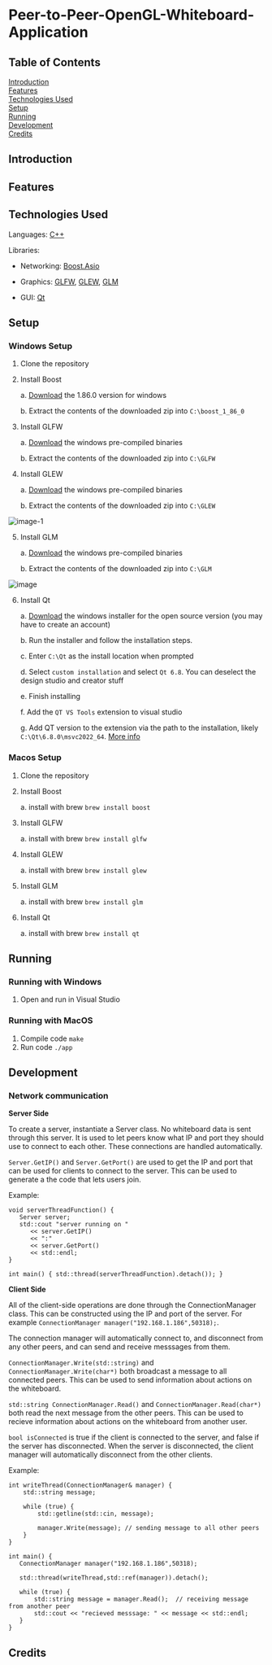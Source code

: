 # Peer-to-Peer-OpenGL-Whiteboard-Application

## Table of Contents
[Introduction](#introduction)  
[Features](#features)  
[Technologies Used](#technologies-used)  
[Setup](#setup)  
[Running](#running)  
[Development](#development)  
[Credits](#credits)  

## Introduction

## Features

## Technologies Used
Languages: [C++](https://cplusplus.com/)

Libraries: 

   * Networking: [Boost.Asio](https://www.boost.org/doc/libs/1_84_0/doc/html/boost_asio.html)
   
   * Graphics: [GLFW](https://www.glfw.org/), [GLEW](https://glew.sourceforge.net/), [GLM](https://github.com/g-truc/glm)
   
   * GUI: [Qt](https://www.qt.io/download-open-source)

## Setup
### Windows Setup
1. Clone the repository
2. Install Boost

   a. [Download](https://www.boost.org/users/history/version_1_86_0.html) the 1.86.0 version for windows
   
   b. Extract the contents of the downloaded zip into `C:\boost_1_86_0`

4. Install GLFW

   a. [Download](https://glfw.org/download) the windows pre-compiled binaries
   
   b. Extract the contents of the downloaded zip into `C:\GLFW`
5. Install GLEW

   a. [Download](https://glew.sourceforge.net/) the windows pre-compiled binaries
   
   b. Extract the contents of the downloaded zip into `C:\GLEW`
   
![image-1](https://github.com/user-attachments/assets/d617eff4-4001-448a-ba5e-2b5108d9c54f)

5. Install GLM

   a. [Download](https://glm.g-truc.net/0.9.9/index.html) the windows pre-compiled binaries
   
   b. Extract the contents of the downloaded zip into `C:\GLM`
   
![image](https://github.com/user-attachments/assets/3c03097a-390f-4fc5-b5aa-9498ce22f3b8)

6. Install Qt

   a. [Download](https://www.qt.io/download-qt-installer-oss) the windows installer for the open source version (you may have to create an account)

   b. Run the installer and follow the installation steps.
   
   c. Enter `C:\Qt` as the install location when prompted

   d. Select `custom installation` and select `Qt 6.8`.  You can deselect the design studio and creator stuff

   e. Finish installing

   f. Add the `QT VS Tools` extension to visual studio

   g. Add QT version to the extension via the path to the installation, likely `C:\Qt\6.8.0\msvc2022_64`.  [More info](https://doc.qt.io/qtvstools/qtvstools-how-to-add-qt-versions.html)

   
### Macos Setup
1. Clone the repository
2. Install Boost

   a. install with brew `brew install boost`
3. Install GLFW

   a. install with brew `brew install glfw`
4. Install GLEW

   a. install with brew `brew install glew`
5. Install GLM

   a. install with brew `brew install glm`
6. Install Qt

   a. install with brew `brew install qt`

## Running
### Running with Windows
1. Open and run in Visual Studio

### Running with MacOS
1. Compile code `make`
2. Run code `./app`

   

## Development
### Network communication
**Server Side**

To create a server, instantiate a Server class.  No whiteboard data is sent through this server.  It is used to let peers know what IP and port they should use to connect to each other.  These connections are handled automatically.

`Server.GetIP()` and `Server.GetPort()` are used to get the IP and port that can be used for clients to connect to the server.  This can be used to generate a the code that lets users join.

Example:
```
void serverThreadFunction() {
   Server server;
   std::cout "server running on "
      << server.GetIP()
      << ":"
      << server.GetPort()
      << std::endl;
}

int main() { std::thread(serverThreadFunction).detach()); }
```


**Client Side**

All of the client-side operations are done through the ConnectionManager class.  This can be constructed using the IP and port of the server.  For example `ConnectionManager manager("192.168.1.186",50318);`.

The connection manager will automatically connect to, and disconnect from any other peers, and can send and receive messsages from them.

`ConnectionManager.Write(std::string)` and `ConnectionManager.Write(char*)` both broadcast a message to all connected peers.  This can be used to send information about actions on the whiteboard.

`std::string ConnectionManager.Read()` and `ConnectionManager.Read(char*)` both read the next message from the other peers.  This can be used to recieve information about actions on the whiteboard from another user.

`bool isConnected` is true if the client is connected to the server, and false if the server has disconnected.  When the server is disconnected, the client manager will automatically disconnect from the other clients.

Example:
```
int writeThread(ConnectionManager& manager) {
    std::string message;

    while (true) {
        std::getline(std::cin, message);
        
        manager.Write(message); // sending message to all other peers
    }
}

int main() {
   ConnectionManager manager("192.168.1.186",50318);

   std::thread(writeThread,std::ref(manager)).detach();

   while (true) {
       std::string message = manager.Read();  // receiving message from another peer
       std::cout << "recieved messsage: " << message << std::endl;
   }
}

```

## Credits
